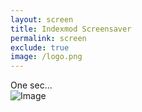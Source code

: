 ```yaml
---
layout: screen
title: Indexmod Screensaver
permalink: screen
exclude: true
image: /logo.png
---
```


<div class="content-wrapper">
        <div id="token" class="token-container">One sec...</div>
        <div class="footer-container">
            <img id="image" class="footer-image" src="" alt="Image" />
            <span id="title" class="footer-title"></span>
        </div>
</div>

<script>
        document.addEventListener("DOMContentLoaded", function () {
            const tokenContainer = document.getElementById("token");
            const titleElement = document.getElementById("title");
            const imageElement = document.getElementById("image");

            let items = [
                {% for page in site.pages %}
                {
                    token: "{{ forloop.index }}",  // Порядковый номер
                    title: "{{ page.title }}",
                    image: "{{ page.image }}"
                },
                {% endfor %}
            ];

            // Перемешиваем массив случайным образом
            items = items.sort(() => Math.random() - 0.5);

            let currentIndex = 0;

            function showNextItem() {
                if (items.length > 0) {
                    let currentItem = items[currentIndex];

                    // Скрываем текущие элементы
                    tokenContainer.style.opacity = 0;
                    titleElement.style.opacity = 0;
                    imageElement.style.opacity = 0;

                    // Обновляем текстовые элементы и картинку
                    tokenContainer.innerHTML = currentItem.token;
                    titleElement.innerHTML = currentItem.title;
                    imageElement.src = currentItem.image || '/logo.png';

                    // Плавно показываем новые элементы
                    setTimeout(() => {
                        tokenContainer.style.opacity = 1;
                        titleElement.style.opacity = 1;
                        imageElement.style.opacity = 1;
                    }, 100);

                    // Следующий элемент
                    currentIndex = (currentIndex + 1) % items.length;
                }
            }

            showNextItem();
            setInterval(showNextItem, 9000);
        });
</script>
